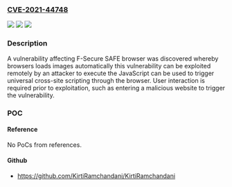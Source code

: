 ### [CVE-2021-44748](https://cve.mitre.org/cgi-bin/cvename.cgi?name=CVE-2021-44748)
![](https://img.shields.io/static/v1?label=Product&message=F-Secure%20SAFE%20Browser%20for%20Android%20Version%2018.5&color=blue)
![](https://img.shields.io/static/v1?label=Version&message=%3C%2018.5x%20&color=brighgreen)
![](https://img.shields.io/static/v1?label=Vulnerability&message=Universal%20Cross-Site%20Scripting%20Vulnerability%20in%20F-Secure%20SAFE%20Browser%20for%20Android&color=brighgreen)

### Description

A vulnerability affecting F-Secure SAFE browser was discovered whereby browsers loads images automatically this vulnerability can be exploited remotely by an attacker to execute the JavaScript can be used to trigger universal cross-site scripting through the browser. User interaction is required prior to exploitation, such as entering a malicious website to trigger the vulnerability.

### POC

#### Reference
No PoCs from references.

#### Github
- https://github.com/KirtiRamchandani/KirtiRamchandani

